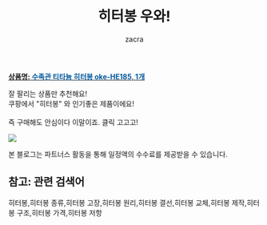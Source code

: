﻿---
layout: post
title:  "히터봉 우와!"
author: zacra
categories: [ 아이템 ]
tags: [히터봉,히터봉 종류,히터봉 고장,히터봉 원리,히터봉 결선,히터봉 교체,히터봉 제작,히터봉 구조,히터봉 가격,히터봉 저항]
image: https://static.coupangcdn.com/image/retail/images/2020/05/04/16/1/0951260c-0f87-4e16-aa98-6ba9417d5faa.jpg 
description: "쿠팡에서 히터봉 관련 상품으로 가장 잘팔리는 제품 중 하나라는 사실!!."
rating: 4.5
---

<a href="https://link.coupang.com/re/AFFSDP?lptag=AF8407795&pageKey=1541240762&itemId=2639827529&vendorItemId=70630670299&traceid=V0-153-e59aefec365bd64c"><b>상품명: <font color='#01579B'>수족관 티타늄 히터봉 oke-HE185, 1개</font></b></a>

잘 팔리는 상품만 추천해요!<br/>
쿠팡에서 "히터봉" 와 인기좋은 제품이에요!<br/><br/>
즉 구매해도 안심이다 이말이죠. 클릭 고고고! <br/>



<a href="https://link.coupang.com/re/AFFSDP?lptag=AF8407795&pageKey=1541240762&itemId=2639827529&vendorItemId=70630670299&traceid=V0-153-e59aefec365bd64c"><img src="https://thumbnail8.coupangcdn.com/thumbnails/remote/q89/image/retail/images/2020/04/21/0/8/12c10759-0725-4f32-9a43-37cceb4ee639.jpg"></a> 

본 블로그는 파트너스 활동을 통해 일정액의 수수료를 제공받을 수 있습니다.

## 참고: 관련 검색어    
히터봉,히터봉 종류,히터봉 고장,히터봉 원리,히터봉 결선,히터봉 교체,히터봉 제작,히터봉 구조,히터봉 가격,히터봉 저항